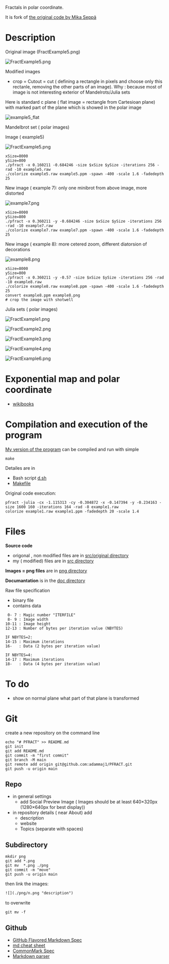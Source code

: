 


Fractals in polar coordinate. 

It is fork of [the original code by Mika Seppä]( http://neuro.hut.fi/~mseppa/images/Fract.html)




# Description

Original image (FractExample5.png)

![FractExample5.png](/png/FractExample5.png "FractExample1")

Modified images 
* crop = Cutout = cut ( defining a rectangle in pixels and choose only this rectanle, removing the other parts of an image). Why : because most of image is not interesting exterior of Mandelrots/Julia sets

Here is standard c plane ( flat image = rectangle from Cartesioan plane) with marked part of the plane which is showed in the polar image 

![example5_flat](/png/example5_flat.png "flat")


Mandelbrot set ( polar images)


Image ( example5) 

![FractExample5.png](/png/example5_.png "FractExample5")

```
xSize=8000
ySize=800
./pfract -x 0.160211 -0.684246 -size $xSize $ySize -iterations 256 -rad -10 example5.raw
./colorize example5.raw example5.ppm -spawn -400 -scale 1.6 -fadedepth 25
```




New image ( example 7): only one minibrot from above image, more distorted
 
![example7.png](/png/example7.png "example7")


```
xSize=8000
ySize=800
./pfract -x 0.360211 -y -0.684246 -size $xSize $ySize -iterations 256 -rad -10 example7.raw
./colorize example7.raw example7.ppm -spawn -400 -scale 1.6 -fadedepth 25
```


New image ( example 8): more cetered zoom, different diatorsion of decorations


![example8.png](/png/example8.png "example8")

```
xSize=8000
ySize=800
./pfract -x 0.360211 -y -0.57 -size $xSize $ySize -iterations 256 -rad -10 example8.raw
./colorize example8.raw example8.ppm -spawn -400 -scale 1.6 -fadedepth 25
convert example8.ppm example8.png
# crop the image with shotwell
```


Julia sets ( polar images)

![FractExample1.png](/png/example1_.png "FractExample1")

![FractExample2.png](/png/example2_.png "FractExample2")

![FractExample3.png](/png/example3_.png "FractExample3")

![FractExample4.png](/png/example4_.png "FractExample4")

![FractExample6.png](/png/example6_.png "FractExample6")



# Exponential map and polar coordinate
* [wikibooks](https://en.wikibooks.org/wiki/Fractals/Computer_graphic_techniques/2D/exp)


# Compilation and execution of the program

[My version of the program](./src) can be compiled and run with simple 

```
make
```

Detailes are in 
* Bash script [d.sh](./src/d.sh)
* [Makefile](./src/Makefile)






Original code execution: 

```
pfract -julia -cx -1.115313 -cy -0.304872 -x -0.147394 -y -0.234163 -size 1600 160 -iterations 164 -rad -8 example1.raw
colorize example1.raw example1.ppm -fadedepth 20 -scale 1.4
```



# Files

**Source code**
* origonal , non modified files are in [src/original directory](./src/original)
* my ( modified) files are in [src directory](./src)

**Images = png files** are in [png directory](./png)

**Documantation** is in the [doc directory](./doc)


Raw file specification
* binary file
* contains data

``` 
 0- 7 : Magic number "ITERFILE"
 8- 9 : Image width
10-11 : Image height
12-13 : Number of bytes per iteration value (NBYTES)

IF NBYTES=2:
14-15 : Maximum iterations
16-   : Data (2 bytes per iteration value)

IF NBYTES=4:
14-17 : Maximum iterations
18-   : Data (4 bytes per iteration value)
```


# To do
* show on normal plane what part of that plane is transformed

# Git

create a new repository on the command line
```
echo "# PFRACT" >> README.md
git init
git add README.md
git commit -m "first commit"
git branch -M main
git remote add origin git@github.com:adammaj1/PFRACT.git
git push -u origin main
```


## Repo
* in general settings
  * add Social Preview Image ( Images should be at least 640×320px (1280×640px for best display))
* in repository details ( near About) add
  * description
  * website 
  * Topics (separate with spaces) 
  






## Subdirectory

```git
mkdir png
git add *.png
git mv  *.png ./png
git commit -m "move"
git push -u origin main
```
then link the images:

```txt
![](./png/n.png "description") 

```

to overwrite

```
git mv -f 
```



## Github
* [GitHub Flavored Markdown Spec](https://github.github.com/gfm/)
* [md cheat sheet](http://mdcheatsheet.com/)
* [CommonMark Spec](https://spec.commonmark.org)
* [Markdown parser ](https://markdown-it.github.io/)

